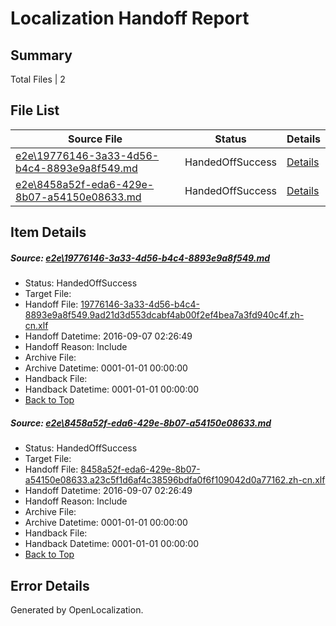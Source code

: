 # <a name='report-top'></a> Localization Handoff Report

## Summary
 Total Files | 2

## File List
 Source File | Status | Details 
 ----------- | ------ | ------- 
 [e2e\19776146-3a33-4d56-b4c4-8893e9a8f549.md](https://github.com/OpenLocalizationTestOrg/ol-test0/blob/292027083a49f393e9e6fcb1059ecc92f4a912e5/e2e/19776146-3a33-4d56-b4c4-8893e9a8f549.md) | HandedOffSuccess | [Details](#1f155484c7978ca622f763b9760688446670841f3)
 [e2e\8458a52f-eda6-429e-8b07-a54150e08633.md](https://github.com/OpenLocalizationTestOrg/ol-test0/blob/292027083a49f393e9e6fcb1059ecc92f4a912e5/e2e/8458a52f-eda6-429e-8b07-a54150e08633.md) | HandedOffSuccess | [Details](#ac738897e4433e7e55ea1755fbe46bb182331f1410)

## Item Details
##### <a name='1f155484c7978ca622f763b9760688446670841f3'></a> Source: [e2e\19776146-3a33-4d56-b4c4-8893e9a8f549.md](https://github.com/OpenLocalizationTestOrg/ol-test0/blob/292027083a49f393e9e6fcb1059ecc92f4a912e5/e2e/19776146-3a33-4d56-b4c4-8893e9a8f549.md)
* Status: HandedOffSuccess
* Target File: 
* Handoff File: [19776146-3a33-4d56-b4c4-8893e9a8f549.9ad21d3d553dcabf4ab00f2ef4bea7a3fd940c4f.zh-cn.xlf](https://github.com/OpenLocalizationTestOrg/ol-test0-handoff/blob/eb8cf30284a19670442b6aad2eb6b5da3be85c15/ol-handoff/OpenLocalizationTestOrg/ol-test0-zhcn/ci/ht/19776146-3a33-4d56-b4c4-8893e9a8f549.9ad21d3d553dcabf4ab00f2ef4bea7a3fd940c4f.zh-cn.xlf)
* Handoff Datetime: 2016-09-07 02:26:49
* Handoff Reason: Include
* Archive File: 
* Archive Datetime: 0001-01-01 00:00:00
* Handback File: 
* Handback Datetime: 0001-01-01 00:00:00
* [Back to Top](#report-top)

##### <a name='ac738897e4433e7e55ea1755fbe46bb182331f1410'></a> Source: [e2e\8458a52f-eda6-429e-8b07-a54150e08633.md](https://github.com/OpenLocalizationTestOrg/ol-test0/blob/292027083a49f393e9e6fcb1059ecc92f4a912e5/e2e/8458a52f-eda6-429e-8b07-a54150e08633.md)
* Status: HandedOffSuccess
* Target File: 
* Handoff File: [8458a52f-eda6-429e-8b07-a54150e08633.a23c5f1d6af4c38596bdfa0f6f109042d0a77162.zh-cn.xlf](https://github.com/OpenLocalizationTestOrg/ol-test0-handoff/blob/eb8cf30284a19670442b6aad2eb6b5da3be85c15/ol-handoff/OpenLocalizationTestOrg/ol-test0-zhcn/ci/ht/8458a52f-eda6-429e-8b07-a54150e08633.a23c5f1d6af4c38596bdfa0f6f109042d0a77162.zh-cn.xlf)
* Handoff Datetime: 2016-09-07 02:26:49
* Handoff Reason: Include
* Archive File: 
* Archive Datetime: 0001-01-01 00:00:00
* Handback File: 
* Handback Datetime: 0001-01-01 00:00:00
* [Back to Top](#report-top)


## Error Details

Generated by OpenLocalization.
